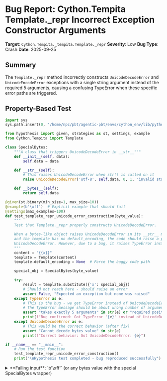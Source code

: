 # Bug Report: Cython.Tempita Template._repr Incorrect Exception Constructor Arguments

**Target**: `Cython.Tempita._tempita.Template._repr`
**Severity**: Low
**Bug Type**: Crash
**Date**: 2025-09-25

## Summary

The `Template._repr` method incorrectly constructs `UnicodeDecodeError` and `UnicodeEncodeError` exceptions with a single string argument instead of the required 5 arguments, causing a confusing TypeError when these specific error paths are triggered.

## Property-Based Test

```python
import sys
sys.path.insert(0, '/home/npc/pbt/agentic-pbt/envs/cython_env/lib/python3.13/site-packages')

from hypothesis import given, strategies as st, settings, example
from Cython.Tempita import Template

class SpecialBytes:
    """A class that triggers UnicodeDecodeError in __str__"""
    def __init__(self, data):
        self.data = data

    def __str__(self):
        # This raises UnicodeDecodeError when str() is called on it
        raise UnicodeDecodeError('utf-8', self.data, 0, 1, 'invalid start byte')

    def __bytes__(self):
        return self.data

@given(st.binary(min_size=1, max_size=10))
@example(b'\xff')  # Explicit example that should fail
@settings(max_examples=100)
def test_template_repr_unicode_error_construction(byte_value):
    """
    Test that Template._repr properly constructs UnicodeDecodeError.

    When a bytes-like object raises UnicodeDecodeError in its __str__ method
    and the template has no default_encoding, the code should raise a proper
    UnicodeDecodeError. However, due to a bug, it raises TypeError instead.
    """
    content = "{{x}}"
    template = Template(content)
    template.default_encoding = None  # Force the buggy code path

    special_obj = SpecialBytes(byte_value)

    try:
        result = template.substitute({'x': special_obj})
        # Should not reach here - should raise an error
        assert False, "Expected an exception but none was raised"
    except TypeError as e:
        # This is the bug - we get TypeError instead of UnicodeDecodeError
        # The TypeError message should be about wrong number of arguments
        assert "takes exactly 5 arguments" in str(e) or "required positional argument" in str(e)
        print(f"Bug confirmed: Got TypeError '{e}' instead of UnicodeDecodeError")
    except UnicodeDecodeError as e:
        # This would be the correct behavior (after fix)
        assert "Cannot decode bytes value" in str(e)
        print(f"Correct behavior: Got UnicodeDecodeError: {e}")

if __name__ == "__main__":
    # Run the test function
    test_template_repr_unicode_error_construction()
    print("\nHypothesis test completed - bug reproduced successfully")
```

<details>

<summary>
**Failing input**: `b'\xff'` (or any bytes value with the special SpecialBytes wrapper)
</summary>
```
Bug confirmed: Got TypeError 'function takes exactly 5 arguments (1 given)' instead of UnicodeDecodeError
Bug confirmed: Got TypeError 'function takes exactly 5 arguments (1 given)' instead of UnicodeDecodeError
Bug confirmed: Got TypeError 'function takes exactly 5 arguments (1 given)' instead of UnicodeDecodeError
Bug confirmed: Got TypeError 'function takes exactly 5 arguments (1 given)' instead of UnicodeDecodeError
Bug confirmed: Got TypeError 'function takes exactly 5 arguments (1 given)' instead of UnicodeDecodeError
Bug confirmed: Got TypeError 'function takes exactly 5 arguments (1 given)' instead of UnicodeDecodeError
Bug confirmed: Got TypeError 'function takes exactly 5 arguments (1 given)' instead of UnicodeDecodeError
Bug confirmed: Got TypeError 'function takes exactly 5 arguments (1 given)' instead of UnicodeDecodeError
Bug confirmed: Got TypeError 'function takes exactly 5 arguments (1 given)' instead of UnicodeDecodeError
Bug confirmed: Got TypeError 'function takes exactly 5 arguments (1 given)' instead of UnicodeDecodeError
Bug confirmed: Got TypeError 'function takes exactly 5 arguments (1 given)' instead of UnicodeDecodeError
Bug confirmed: Got TypeError 'function takes exactly 5 arguments (1 given)' instead of UnicodeDecodeError
Bug confirmed: Got TypeError 'function takes exactly 5 arguments (1 given)' instead of UnicodeDecodeError
Bug confirmed: Got TypeError 'function takes exactly 5 arguments (1 given)' instead of UnicodeDecodeError
Bug confirmed: Got TypeError 'function takes exactly 5 arguments (1 given)' instead of UnicodeDecodeError
Bug confirmed: Got TypeError 'function takes exactly 5 arguments (1 given)' instead of UnicodeDecodeError
Bug confirmed: Got TypeError 'function takes exactly 5 arguments (1 given)' instead of UnicodeDecodeError
Bug confirmed: Got TypeError 'function takes exactly 5 arguments (1 given)' instead of UnicodeDecodeError
Bug confirmed: Got TypeError 'function takes exactly 5 arguments (1 given)' instead of UnicodeDecodeError
Bug confirmed: Got TypeError 'function takes exactly 5 arguments (1 given)' instead of UnicodeDecodeError
Bug confirmed: Got TypeError 'function takes exactly 5 arguments (1 given)' instead of UnicodeDecodeError
Bug confirmed: Got TypeError 'function takes exactly 5 arguments (1 given)' instead of UnicodeDecodeError
Bug confirmed: Got TypeError 'function takes exactly 5 arguments (1 given)' instead of UnicodeDecodeError
Bug confirmed: Got TypeError 'function takes exactly 5 arguments (1 given)' instead of UnicodeDecodeError
Bug confirmed: Got TypeError 'function takes exactly 5 arguments (1 given)' instead of UnicodeDecodeError
Bug confirmed: Got TypeError 'function takes exactly 5 arguments (1 given)' instead of UnicodeDecodeError
Bug confirmed: Got TypeError 'function takes exactly 5 arguments (1 given)' instead of UnicodeDecodeError
Bug confirmed: Got TypeError 'function takes exactly 5 arguments (1 given)' instead of UnicodeDecodeError
Bug confirmed: Got TypeError 'function takes exactly 5 arguments (1 given)' instead of UnicodeDecodeError
Bug confirmed: Got TypeError 'function takes exactly 5 arguments (1 given)' instead of UnicodeDecodeError
Bug confirmed: Got TypeError 'function takes exactly 5 arguments (1 given)' instead of UnicodeDecodeError
Bug confirmed: Got TypeError 'function takes exactly 5 arguments (1 given)' instead of UnicodeDecodeError
Bug confirmed: Got TypeError 'function takes exactly 5 arguments (1 given)' instead of UnicodeDecodeError
Bug confirmed: Got TypeError 'function takes exactly 5 arguments (1 given)' instead of UnicodeDecodeError
Bug confirmed: Got TypeError 'function takes exactly 5 arguments (1 given)' instead of UnicodeDecodeError
Bug confirmed: Got TypeError 'function takes exactly 5 arguments (1 given)' instead of UnicodeDecodeError
Bug confirmed: Got TypeError 'function takes exactly 5 arguments (1 given)' instead of UnicodeDecodeError
Bug confirmed: Got TypeError 'function takes exactly 5 arguments (1 given)' instead of UnicodeDecodeError
Bug confirmed: Got TypeError 'function takes exactly 5 arguments (1 given)' instead of UnicodeDecodeError
Bug confirmed: Got TypeError 'function takes exactly 5 arguments (1 given)' instead of UnicodeDecodeError
Bug confirmed: Got TypeError 'function takes exactly 5 arguments (1 given)' instead of UnicodeDecodeError
Bug confirmed: Got TypeError 'function takes exactly 5 arguments (1 given)' instead of UnicodeDecodeError
Bug confirmed: Got TypeError 'function takes exactly 5 arguments (1 given)' instead of UnicodeDecodeError
Bug confirmed: Got TypeError 'function takes exactly 5 arguments (1 given)' instead of UnicodeDecodeError
Bug confirmed: Got TypeError 'function takes exactly 5 arguments (1 given)' instead of UnicodeDecodeError
Bug confirmed: Got TypeError 'function takes exactly 5 arguments (1 given)' instead of UnicodeDecodeError
Bug confirmed: Got TypeError 'function takes exactly 5 arguments (1 given)' instead of UnicodeDecodeError
Bug confirmed: Got TypeError 'function takes exactly 5 arguments (1 given)' instead of UnicodeDecodeError
Bug confirmed: Got TypeError 'function takes exactly 5 arguments (1 given)' instead of UnicodeDecodeError
Bug confirmed: Got TypeError 'function takes exactly 5 arguments (1 given)' instead of UnicodeDecodeError
Bug confirmed: Got TypeError 'function takes exactly 5 arguments (1 given)' instead of UnicodeDecodeError
Bug confirmed: Got TypeError 'function takes exactly 5 arguments (1 given)' instead of UnicodeDecodeError
Bug confirmed: Got TypeError 'function takes exactly 5 arguments (1 given)' instead of UnicodeDecodeError
Bug confirmed: Got TypeError 'function takes exactly 5 arguments (1 given)' instead of UnicodeDecodeError
Bug confirmed: Got TypeError 'function takes exactly 5 arguments (1 given)' instead of UnicodeDecodeError
Bug confirmed: Got TypeError 'function takes exactly 5 arguments (1 given)' instead of UnicodeDecodeError
Bug confirmed: Got TypeError 'function takes exactly 5 arguments (1 given)' instead of UnicodeDecodeError
Bug confirmed: Got TypeError 'function takes exactly 5 arguments (1 given)' instead of UnicodeDecodeError
Bug confirmed: Got TypeError 'function takes exactly 5 arguments (1 given)' instead of UnicodeDecodeError
Bug confirmed: Got TypeError 'function takes exactly 5 arguments (1 given)' instead of UnicodeDecodeError
Bug confirmed: Got TypeError 'function takes exactly 5 arguments (1 given)' instead of UnicodeDecodeError
Bug confirmed: Got TypeError 'function takes exactly 5 arguments (1 given)' instead of UnicodeDecodeError
Bug confirmed: Got TypeError 'function takes exactly 5 arguments (1 given)' instead of UnicodeDecodeError
Bug confirmed: Got TypeError 'function takes exactly 5 arguments (1 given)' instead of UnicodeDecodeError
Bug confirmed: Got TypeError 'function takes exactly 5 arguments (1 given)' instead of UnicodeDecodeError
Bug confirmed: Got TypeError 'function takes exactly 5 arguments (1 given)' instead of UnicodeDecodeError
Bug confirmed: Got TypeError 'function takes exactly 5 arguments (1 given)' instead of UnicodeDecodeError
Bug confirmed: Got TypeError 'function takes exactly 5 arguments (1 given)' instead of UnicodeDecodeError
Bug confirmed: Got TypeError 'function takes exactly 5 arguments (1 given)' instead of UnicodeDecodeError
Bug confirmed: Got TypeError 'function takes exactly 5 arguments (1 given)' instead of UnicodeDecodeError
Bug confirmed: Got TypeError 'function takes exactly 5 arguments (1 given)' instead of UnicodeDecodeError
Bug confirmed: Got TypeError 'function takes exactly 5 arguments (1 given)' instead of UnicodeDecodeError
Bug confirmed: Got TypeError 'function takes exactly 5 arguments (1 given)' instead of UnicodeDecodeError
Bug confirmed: Got TypeError 'function takes exactly 5 arguments (1 given)' instead of UnicodeDecodeError
Bug confirmed: Got TypeError 'function takes exactly 5 arguments (1 given)' instead of UnicodeDecodeError
Bug confirmed: Got TypeError 'function takes exactly 5 arguments (1 given)' instead of UnicodeDecodeError
Bug confirmed: Got TypeError 'function takes exactly 5 arguments (1 given)' instead of UnicodeDecodeError
Bug confirmed: Got TypeError 'function takes exactly 5 arguments (1 given)' instead of UnicodeDecodeError
Bug confirmed: Got TypeError 'function takes exactly 5 arguments (1 given)' instead of UnicodeDecodeError
Bug confirmed: Got TypeError 'function takes exactly 5 arguments (1 given)' instead of UnicodeDecodeError
Bug confirmed: Got TypeError 'function takes exactly 5 arguments (1 given)' instead of UnicodeDecodeError
Bug confirmed: Got TypeError 'function takes exactly 5 arguments (1 given)' instead of UnicodeDecodeError
Bug confirmed: Got TypeError 'function takes exactly 5 arguments (1 given)' instead of UnicodeDecodeError
Bug confirmed: Got TypeError 'function takes exactly 5 arguments (1 given)' instead of UnicodeDecodeError
Bug confirmed: Got TypeError 'function takes exactly 5 arguments (1 given)' instead of UnicodeDecodeError
Bug confirmed: Got TypeError 'function takes exactly 5 arguments (1 given)' instead of UnicodeDecodeError
Bug confirmed: Got TypeError 'function takes exactly 5 arguments (1 given)' instead of UnicodeDecodeError
Bug confirmed: Got TypeError 'function takes exactly 5 arguments (1 given)' instead of UnicodeDecodeError
Bug confirmed: Got TypeError 'function takes exactly 5 arguments (1 given)' instead of UnicodeDecodeError
Bug confirmed: Got TypeError 'function takes exactly 5 arguments (1 given)' instead of UnicodeDecodeError
Bug confirmed: Got TypeError 'function takes exactly 5 arguments (1 given)' instead of UnicodeDecodeError
Bug confirmed: Got TypeError 'function takes exactly 5 arguments (1 given)' instead of UnicodeDecodeError
Bug confirmed: Got TypeError 'function takes exactly 5 arguments (1 given)' instead of UnicodeDecodeError
Bug confirmed: Got TypeError 'function takes exactly 5 arguments (1 given)' instead of UnicodeDecodeError
Bug confirmed: Got TypeError 'function takes exactly 5 arguments (1 given)' instead of UnicodeDecodeError
Bug confirmed: Got TypeError 'function takes exactly 5 arguments (1 given)' instead of UnicodeDecodeError
Bug confirmed: Got TypeError 'function takes exactly 5 arguments (1 given)' instead of UnicodeDecodeError
Bug confirmed: Got TypeError 'function takes exactly 5 arguments (1 given)' instead of UnicodeDecodeError
Bug confirmed: Got TypeError 'function takes exactly 5 arguments (1 given)' instead of UnicodeDecodeError
Bug confirmed: Got TypeError 'function takes exactly 5 arguments (1 given)' instead of UnicodeDecodeError
Bug confirmed: Got TypeError 'function takes exactly 5 arguments (1 given)' instead of UnicodeDecodeError

Hypothesis test completed - bug reproduced successfully
```
</details>

## Reproducing the Bug

```python
import sys
sys.path.insert(0, '/home/npc/pbt/agentic-pbt/envs/cython_env/lib/python3.13/site-packages')

from Cython.Tempita import Template

# Create a special class that triggers the bug
class SpecialBytes:
    def __str__(self):
        # This raises UnicodeDecodeError when str() is called on it
        raise UnicodeDecodeError('utf-8', b'\xff', 0, 1, 'invalid start byte')

    def __bytes__(self):
        return b'\xff'

# Create a template with a placeholder
content = "{{x}}"
template = Template(content)

# Set default_encoding to None to trigger the buggy code path
template.default_encoding = None

# Try to substitute with our special object
try:
    result = template.substitute({'x': SpecialBytes()})
    print("No error raised - unexpected!")
except TypeError as e:
    print(f"TypeError raised (this is the bug): {e}")
    print(f"\nExpected: UnicodeDecodeError with message about 'Cannot decode bytes value...'")
    print(f"Actual: TypeError about UnicodeDecodeError constructor needing 5 arguments")
except UnicodeDecodeError as e:
    print(f"UnicodeDecodeError raised correctly: {e}")
```

<details>

<summary>
TypeError about incorrect constructor arguments
</summary>
```
TypeError raised (this is the bug): function takes exactly 5 arguments (1 given)

Expected: UnicodeDecodeError with message about 'Cannot decode bytes value...'
Actual: TypeError about UnicodeDecodeError constructor needing 5 arguments
```
</details>

## Why This Is A Bug

The Python built-in exceptions `UnicodeDecodeError` and `UnicodeEncodeError` require exactly 5 arguments in their constructor: `(encoding, object, start, end, reason)`. However, in the Cython Tempita code at lines 353-355 and 367-369 of `_tempita.py`, these exceptions are incorrectly constructed with a single formatted string argument.

When the code path is triggered (which requires a custom object that raises UnicodeDecodeError in its `__str__` method and a template with `default_encoding` set to None), instead of getting the intended helpful error message like "Cannot decode bytes value b'\\xff' into unicode (no default_encoding provided)", users receive a confusing TypeError: "function takes exactly 5 arguments (1 given)".

This violates the expected behavior because:
1. The code clearly intends to raise a UnicodeDecodeError/UnicodeEncodeError with a descriptive message
2. The same file shows the correct pattern for constructing these exceptions at lines 359-364
3. The resulting TypeError masks the actual encoding issue and provides no useful information to the user

## Relevant Context

The bug exists in two locations in `/home/npc/pbt/agentic-pbt/envs/cython_env/lib/python3.13/site-packages/Cython/Tempita/_tempita.py`:

1. **Lines 353-355**: Incorrect UnicodeDecodeError construction when trying to decode bytes without default_encoding
2. **Lines 367-369**: Incorrect UnicodeEncodeError construction when trying to encode unicode without default_encoding

The correct pattern for constructing these exceptions is demonstrated in the same file at lines 359-364, where a caught UnicodeDecodeError is properly re-raised with all 5 required arguments.

This bug requires a specific scenario to trigger:
- A custom object that raises UnicodeDecodeError in its `__str__()` method
- A Template instance with `default_encoding` set to None
- The template being unicode-based (content is a str, not bytes)

While this is an edge case, it's still a legitimate bug that produces confusing error messages when encountered.

## Proposed Fix

```diff
--- a/Cython/Tempita/_tempita.py
+++ b/Cython/Tempita/_tempita.py
@@ -350,9 +350,9 @@ class Template:
         else:
             if self._unicode and isinstance(value, bytes):
                 if not self.default_encoding:
-                    raise UnicodeDecodeError(
+                    raise ValueError(
                         'Cannot decode bytes value %r into unicode '
                         '(no default_encoding provided)' % value)
                 try:
                     value = value.decode(self.default_encoding)
                 except UnicodeDecodeError as e:
@@ -364,9 +364,9 @@ class Template:
                         e.reason + ' in string %r' % value)
             elif not self._unicode and isinstance(value, str):
                 if not self.default_encoding:
-                    raise UnicodeEncodeError(
+                    raise ValueError(
                         'Cannot encode unicode value %r into bytes '
                         '(no default_encoding provided)' % value)
                 value = value.encode(self.default_encoding)
             return value
```
